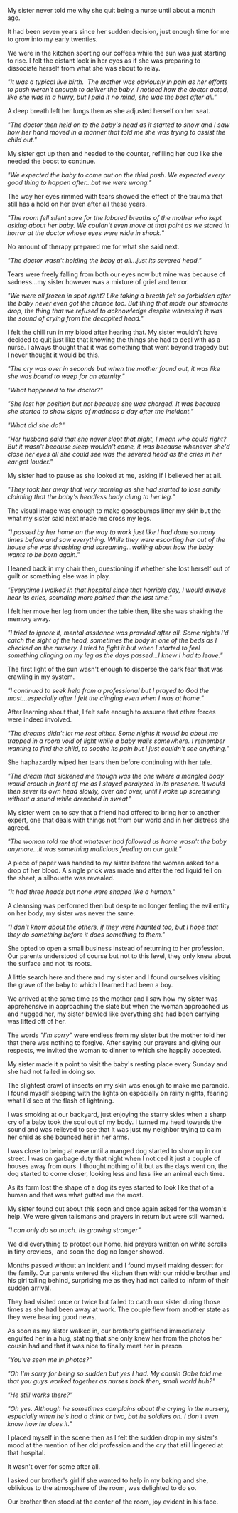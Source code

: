 My sister never told me why she quit being a nurse until about a month ago. 

It had been seven years since her sudden decision, just enough time for me to grow into my early twenties. 

We were in the kitchen sporting our coffees while the sun was just starting to rise. I felt the distant look in her eyes as if she was preparing to dissociate herself from what she was about to relay. 

*"It was a typical live birth.  The mother was obviously in pain as her efforts to push weren't enough to deliver the baby. I noticed how the doctor acted, like she was in a hurry, but I paid it no mind, she was the best after all."* 

A deep breath left her lungs then as she adjusted herself on her seat. 

*"The doctor then held on to the baby's head as it started to show and I saw how her hand moved in a manner that told me she was trying to assist the child out."*

My sister got up then and headed to the counter, refilling her cup like she needed the boost to continue.

*"We expected the baby to come out on the third push. We expected every good thing to happen after...but we were wrong."*

The way her eyes rimmed with tears showed the effect of the trauma that still has a hold on her even after all these years. 

*"The room fell silent save for the labored breaths of the mother who kept asking about her baby. We couldn't even move at that point as we stared in horror at the doctor whose eyes were wide in shock."*

No amount of therapy prepared me for what she said next. 

*"The doctor wasn't holding the baby at all...just its severed head."*

Tears were freely falling from both our eyes now but mine was because of sadness...my sister however was a mixture of grief and terror.  

*"We were all frozen in spot right? Like taking a breath felt so forbidden after the baby never even got the chance too. But thing that made our stomachs drop, the thing that we refused to acknowledge despite witnessing it was the sound of crying from the decapited head."*

I felt the chill run in my blood after hearing that. My sister wouldn't have decided to quit just like that knowing the things she had to deal with as a nurse. I always thought that it was something that went beyond tragedy but I never thought it would be this.

*"The cry was over in seconds but when the mother found out, it was like she was bound to weep for an eternity."*

*"What happened to the doctor?"*

*"She lost her position but not because she was charged. It was because she started to show signs of madness a day after the incident."*

*"What did she do?"*

*"Her husband said that she never slept that night, I mean who could right? But it wasn't because sleep wouldn't come, it was because whenever she'd close her eyes all she could see was the severed head as the cries in her ear got louder."*

My sister had to pause as she looked at me, asking if I believed her at all. 

*"They took her away that very morning as she had started to lose sanity claiming that the baby's headless body clung to her leg."*

The visual image was enough to make goosebumps litter my skin but the what my sister said next made me cross my legs.

*"I passed by her home on the way to work just like I had done so many times before and saw everything. While they were escorting her out of the house she was thrashing and screaming...wailing about how the baby wants to be born again."*

I leaned back in my chair then, questioning if whether she lost herself out of guilt or something else was in play.

*"Everytime I walked in that hospital since that horrible day, I would always hear its cries, sounding more pained than the last time."*

I felt her move her leg from under the table then, like she was shaking the memory away.

*"I tried to ignore it, mental assitance was provided after all. Some nights I'd catch the sight of the head, sometimes the body in one of the beds as I checked on the nursery. I tried to fight it but when I started to feel something clinging on my leg as the days passed...I knew I had to leave."*

The first light of the sun wasn't enough to disperse the dark fear that was crawling in my system. 

*"I continued to seek help from a professional but I prayed to God the most...especially after I felt the clinging even when I was at home."*

After learning about that, I felt safe enough to assume that other forces were indeed involved.

*"The dreams didn't let me rest either. Some nights it would be about me trapped in a room void of light while a baby wails somewhere. I remember wanting to find the child, to soothe its pain but I just couldn't see anything."*

She haphazardly wiped her tears then before continuing with her tale. 

*"The dream that sickened me though was the one where a mangled body would crouch in front of me as I stayed paralyzed in its presence. It would then sever its own head slowly, over and over, until I woke up screaming without a sound while drenched in sweat"*

My sister went on to say that a friend had offered to bring her to another expert, one that deals with things not from our world and in her distress she agreed.

*"The woman told me that whatever had followed us home wasn't the baby anymore...it was something malicious feeding on our guilt."*

A piece of paper was handed to my sister before the woman asked for a drop of her blood. A single prick was made and after the red liquid fell on the sheet, a silhouette was revealed.

*"It had three heads but none were shaped like a human."*

A cleansing was performed then but despite no longer feeling the evil entity on her body, my sister was never the same.

*"I don't know about the others, if they were haunted too, but I hope that they do something before it does something to them."*

She opted to open a small business instead of returning to her profession. Our parents understood of course but not to this level, they only knew about the surface and not its roots. 

A little search here and there and my sister and I found ourselves visiting the grave of the baby to which I learned had been a boy. 

We arrived at the same time as the mother and I saw how my sister was apprehensive in approaching the slate but when the woman approached us and hugged her, my sister bawled like everything she had been carrying was lifted off of her.

The words *"I'm sorry"* were endless from my sister but the mother told her that there was nothing to forgive. After saying our prayers and giving our respects, we invited the woman to dinner to which she happily accepted.

My sister made it a point to visit the baby's resting place every Sunday and she had not failed in doing so. 

The slightest crawl of insects on my skin was enough to make me paranoid. I found myself sleeping with the lights on especially on rainy nights, fearing what I'd see at the flash of lightning. 

I was smoking at our backyard, just enjoying the starry skies when a sharp cry of a baby took the soul out of my body. I turned my head towards the sound and was relieved to see that it was just my neighbor trying to calm her child as she bounced her in her arms.

I was close to being at ease until a manged dog started to show up in our street. I was on garbage duty that night when I noticed it just a couple of houses away from ours. I thought nothing of it but as the days went on, the dog started to come closer, looking less and less like an animal each time.

As its form lost the shape of a dog its eyes started to look like that of a human and that was what gutted me the most.

My sister found out about this soon and once again asked for the woman's help. We were given talismans and prayers in return but were still warned. 

*"I can only do so much. Its growing stronger"*

We did everything to protect our home, hid prayers written on white scrolls in tiny crevices,  and soon the dog no longer showed.

Months passed without an incident and I found myself making dessert for the family. Our parents entered the kitchen then with our middle brother and his girl tailing behind, surprising me as they had not called to inform of their sudden arrival.

They had visited once or twice but failed to catch our sister during those times as she had been away at work. The couple flew from another state as they were bearing good news. 

As soon as my sister walked in, our brother's girlfriend immediately engulfed her in a hug, stating that she only knew her from the photos her cousin had and that it was nice to finally meet her in person.

*"You've seen me in photos?"*

*"Oh I'm sorry for being so sudden but yes I had. My cousin Gabe told me that you guys worked together as nurses back then, small world huh?"*

*"He still works there?"*

*"Oh yes. Although he sometimes complains about the crying in the nursery, especially when he's had a drink or two, but he soldiers on. I don't even know how he does it."*

I placed myself in the scene then as I felt the sudden drop in my sister's mood at the mention of her old profession and the cry that still lingered at that hospital. 

It wasn't over for some after all.

I asked our brother's girl if she wanted to help in my baking and she, oblivious to the atmosphere of the room, was delighted to do so.

Our brother then stood at the center of the room, joy evident in his face. 